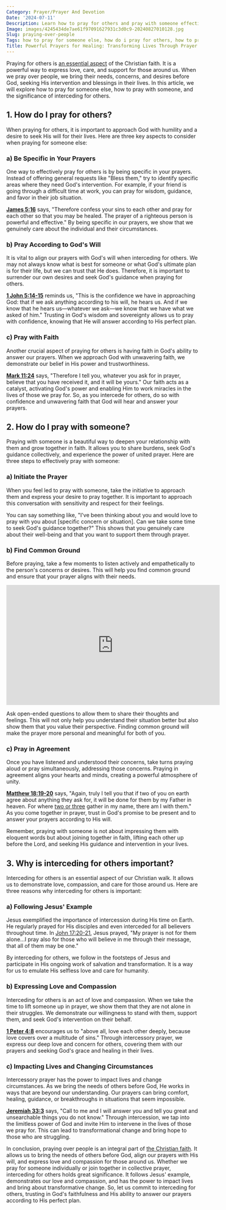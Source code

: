 ```yaml
---
Category: Prayer/Prayer And Devotion
Date: '2024-07-11'
Description: Learn how to pray for others and pray with someone effectively. Discover the power of interceding for others and how to pray over someone with this comprehensive guide.
Image: images/4245434de7ae61f97091627931c3d0c9-20240827010128.jpg
Slug: praying-over-people
Tags: how to pray for someone else, how do i pray for others, how to pray with someone, praying with someone, how do we pray for others, interceding for others, how to pray over someone
Title: Powerful Prayers for Healing: Transforming Lives Through Prayer Ministry
---
```


Praying for others is [an essential aspect](/5-essential-biblical-principles-for-christian-parenting) of the Christian faith. It is a powerful way to express love, care, and support for those around us. When we pray over people, we bring their needs, concerns, and desires before God, seeking His intervention and blessings in their lives. In this article, we will explore how to pray for someone else, how to pray with someone, and the significance of interceding for others.

## 1. How do I pray for others?

When praying for others, it is important to approach God with humility and a desire to seek His will for their lives. Here are three key aspects to consider when praying for someone else:

### a) Be Specific in Your Prayers

One way to effectively pray for others is by being specific in your prayers. Instead of offering general requests like "Bless them," try to identify specific areas where they need God's intervention. For example, if your friend is going through a difficult time at work, you can pray for wisdom, guidance, and favor in their job situation. 

**[James 5:16](https://www.bibleref.com/James/5/James-5-16.html)** says, "Therefore confess your sins to each other and pray for each other so that you may be healed. The prayer of a righteous person is powerful and effective." By being specific in our prayers, we show that we genuinely care about the individual and their circumstances.

### b) Pray According to God's Will

It is vital to align our prayers with God's will when interceding for others. We may not always know what is best for someone or what God's ultimate plan is for their life, but we can trust that He does. Therefore, it is important to surrender our own desires and seek God's guidance when praying for others.

**[1 John 5:14-15](https://www.bibleref.com/1-John/5/1-John-5-14.html)** reminds us, "This is the confidence we have in approaching God: that if we ask anything according to his will, he hears us. And if we know that he hears us—whatever we ask—we know that we have what we asked of him." Trusting in God's wisdom and sovereignty allows us to pray with confidence, knowing that He will answer according to His perfect plan.

### c) Pray with Faith

Another crucial aspect of praying for others is having faith in God's ability to answer our prayers. When we approach God with unwavering faith, we demonstrate our belief in His power and trustworthiness.

**[Mark 11:24](https://www.bibleref.com/Mark/11/Mark-11-24.html)** says, "Therefore I tell you, whatever you ask for in prayer, believe that you have received it, and it will be yours." Our faith acts as a catalyst, activating God's power and enabling Him to work miracles in the lives of those we pray for. So, as you intercede for others, do so with confidence and unwavering faith that God will hear and answer your prayers.

## 2. How do I pray with someone?

Praying with someone is a beautiful way to deepen your relationship with them and grow together in faith. It allows you to share burdens, seek God's guidance collectively, and experience the power of united prayer. Here are three steps to effectively pray with someone:

### a) Initiate the Prayer

When you feel led to pray with someone, take the initiative to approach them and express your desire to pray together. It is important to approach this conversation with sensitivity and respect for their feelings.

You can say something like, "I've been thinking about you and would love to pray with you about [specific concern or situation]. Can we take some time to seek God's guidance together?" This shows that you genuinely care about their well-being and that you want to support them through prayer.

### b) Find Common Ground

Before praying, take a few moments to listen actively and empathetically to the person's concerns or desires. This will help you find common ground and ensure that your prayer aligns with their needs.


<iframe width="560" height="315" src="https://www.youtube.com/embed/QTJ1JwGYef4" frameborder="0" allow="autoplay; encrypted-media" allowfullscreen></iframe>


Ask open-ended questions to allow them to share their thoughts and feelings. This will not only help you understand their situation better but also show them that you value their perspective. Finding common ground will make the prayer more personal and meaningful for both of you.

### c) Pray in Agreement

Once you have listened and understood their concerns, take turns praying aloud or pray simultaneously, addressing those concerns. Praying in agreement aligns your hearts and minds, creating a powerful atmosphere of unity.

**[Matthew 18:19-20](https://www.bibleref.com/Matthew/18/Matthew-18-19.html)** says, "Again, truly I tell you that if two of you on earth agree about anything they ask for, it will be done for them by my Father in heaven. For where [two or three](/unveiling-the-biblical-significance-of-the-number-2-a-comprehensive-guide-for-christian-readers) gather in my name, there am I with them." As you come together in prayer, trust in God's promise to be present and to answer your prayers according to His will.

Remember, praying with someone is not about impressing them with eloquent words but about joining together in faith, lifting each other up before the Lord, and seeking His guidance and intervention in your lives.

## 3. Why is interceding for others important?

Interceding for others is an essential aspect of our Christian walk. It allows us to demonstrate love, compassion, and care for those around us. Here are three reasons why interceding for others is important:

### a) Following Jesus' Example

Jesus exemplified the importance of intercession during His time on Earth. He regularly prayed for His disciples and even interceded for all believers throughout time. In [John 17:20-21](https://www.bibleref.com/John/17/John-17-20.html), Jesus prayed, "My prayer is not for them alone...I pray also for those who will believe in me through their message, that all of them may be one."

By interceding for others, we follow in the footsteps of Jesus and participate in His ongoing work of salvation and transformation. It is a way for us to emulate His selfless love and care for humanity.

### b) Expressing Love and Compassion

Interceding for others is an act of love and compassion. When we take the time to lift someone up in prayer, we show them that they are not alone in their struggles. We demonstrate our willingness to stand with them, support them, and seek God's intervention on their behalf.

**[1 Peter 4:8](https://www.bibleref.com/1-Peter/4/1-Peter-4-8.html)** encourages us to "above all, love each other deeply, because love covers over a multitude of sins." Through intercessory prayer, we express our deep love and concern for others, covering them with our prayers and seeking God's grace and healing in their lives.

### c) Impacting Lives and Changing Circumstances

Intercessory prayer has the power to impact lives and change circumstances. As we bring the needs of others before God, He works in ways that are beyond our understanding. Our prayers can bring comfort, healing, guidance, or breakthroughs in situations that seem impossible.

**[Jeremiah 33:3](https://www.bibleref.com/Jeremiah/33/Jeremiah-33-3.html)** says, "Call to me and I will answer you and tell you great and unsearchable things you do not know." Through intercession, we tap into the limitless power of God and invite Him to intervene in the lives of those we pray for. This can lead to transformational change and bring hope to those who are struggling.

In conclusion, praying over people is an integral part of [the Christian faith](/what-to-pray). It allows us to bring the needs of others before God, align our prayers with His will, and express love and compassion for those around us. Whether we pray for someone individually or join together in collective prayer, interceding for others holds great significance. It follows Jesus' example, demonstrates our love and compassion, and has the power to impact lives and bring about transformative change. So, let us commit to interceding for others, trusting in God's faithfulness and His ability to answer our prayers according to His perfect plan.